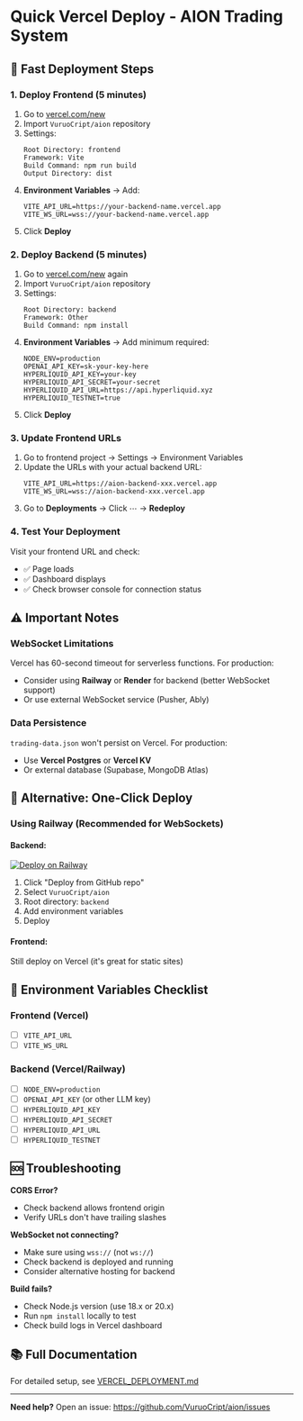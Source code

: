 # Quick Vercel Deploy - AION Trading System

## 🚀 Fast Deployment Steps

### 1. Deploy Frontend (5 minutes)

1. Go to [vercel.com/new](https://vercel.com/new)
2. Import `VuruoCript/aion` repository
3. Settings:
   ```
   Root Directory: frontend
   Framework: Vite
   Build Command: npm run build
   Output Directory: dist
   ```
4. **Environment Variables** → Add:
   ```
   VITE_API_URL=https://your-backend-name.vercel.app
   VITE_WS_URL=wss://your-backend-name.vercel.app
   ```
5. Click **Deploy**

### 2. Deploy Backend (5 minutes)

1. Go to [vercel.com/new](https://vercel.com/new) again
2. Import `VuruoCript/aion` repository
3. Settings:
   ```
   Root Directory: backend
   Framework: Other
   Build Command: npm install
   ```
4. **Environment Variables** → Add minimum required:
   ```
   NODE_ENV=production
   OPENAI_API_KEY=sk-your-key-here
   HYPERLIQUID_API_KEY=your-key
   HYPERLIQUID_API_SECRET=your-secret
   HYPERLIQUID_API_URL=https://api.hyperliquid.xyz
   HYPERLIQUID_TESTNET=true
   ```
5. Click **Deploy**

### 3. Update Frontend URLs

1. Go to frontend project → Settings → Environment Variables
2. Update the URLs with your actual backend URL:
   ```
   VITE_API_URL=https://aion-backend-xxx.vercel.app
   VITE_WS_URL=wss://aion-backend-xxx.vercel.app
   ```
3. Go to **Deployments** → Click ⋯ → **Redeploy**

### 4. Test Your Deployment

Visit your frontend URL and check:
- ✅ Page loads
- ✅ Dashboard displays
- ✅ Check browser console for connection status

## ⚠️ Important Notes

### WebSocket Limitations
Vercel has 60-second timeout for serverless functions. For production:
- Consider using **Railway** or **Render** for backend (better WebSocket support)
- Or use external WebSocket service (Pusher, Ably)

### Data Persistence
`trading-data.json` won't persist on Vercel. For production:
- Use **Vercel Postgres** or **Vercel KV**
- Or external database (Supabase, MongoDB Atlas)

## 🔧 Alternative: One-Click Deploy

### Using Railway (Recommended for WebSockets)

#### Backend:
[![Deploy on Railway](https://railway.app/button.svg)](https://railway.app/new)
1. Click "Deploy from GitHub repo"
2. Select `VuruoCript/aion`
3. Root directory: `backend`
4. Add environment variables
5. Deploy

#### Frontend:
Still deploy on Vercel (it's great for static sites)

## 📝 Environment Variables Checklist

### Frontend (Vercel)
- [ ] `VITE_API_URL`
- [ ] `VITE_WS_URL`

### Backend (Vercel/Railway)
- [ ] `NODE_ENV=production`
- [ ] `OPENAI_API_KEY` (or other LLM key)
- [ ] `HYPERLIQUID_API_KEY`
- [ ] `HYPERLIQUID_API_SECRET`
- [ ] `HYPERLIQUID_API_URL`
- [ ] `HYPERLIQUID_TESTNET`

## 🆘 Troubleshooting

**CORS Error?**
- Check backend allows frontend origin
- Verify URLs don't have trailing slashes

**WebSocket not connecting?**
- Make sure using `wss://` (not `ws://`)
- Check backend is deployed and running
- Consider alternative hosting for backend

**Build fails?**
- Check Node.js version (use 18.x or 20.x)
- Run `npm install` locally to test
- Check build logs in Vercel dashboard

## 📚 Full Documentation

For detailed setup, see [VERCEL_DEPLOYMENT.md](./VERCEL_DEPLOYMENT.md)

---

**Need help?** Open an issue: https://github.com/VuruoCript/aion/issues
